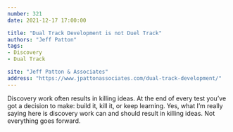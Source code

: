 ```yaml
---
number: 321
date: 2021-12-17 17:00:00

title: "Dual Track Development is not Duel Track"
authors: "Jeff Patton"
tags:
- Discovery
- Dual Track

site: "Jeff Patton & Associates"
address: "https://www.jpattonassociates.com/dual-track-development/"
---
```


Discovery work often results in killing ideas. At the end of every test you’ve got a decision to make: build it, kill it, or keep learning. Yes, what I’m really saying here is discovery work can and should result in killing ideas. Not everything goes forward.
